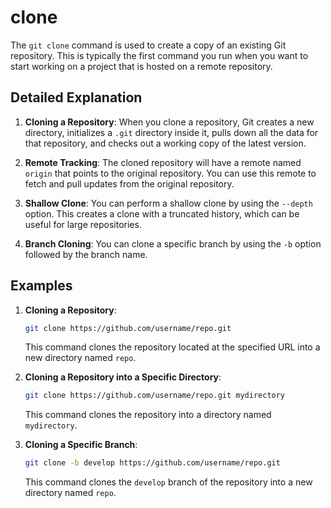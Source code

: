 # clone

The `git clone` command is used to create a copy of an existing Git repository. This is typically the first command you run when you want to start working on a project that is hosted on a remote repository.

## Detailed Explanation

1. **Cloning a Repository**: When you clone a repository, Git creates a new directory, initializes a `.git` directory inside it, pulls down all the data for that repository, and checks out a working copy of the latest version.

2. **Remote Tracking**: The cloned repository will have a remote named `origin` that points to the original repository. You can use this remote to fetch and pull updates from the original repository.

3. **Shallow Clone**: You can perform a shallow clone by using the `--depth` option. This creates a clone with a truncated history, which can be useful for large repositories.

4. **Branch Cloning**: You can clone a specific branch by using the `-b` option followed by the branch name.

## Examples

1. **Cloning a Repository**:
   ```sh
   git clone https://github.com/username/repo.git
   ```
   This command clones the repository located at the specified URL into a new directory named `repo`.

2. **Cloning a Repository into a Specific Directory**:
   ```sh
   git clone https://github.com/username/repo.git mydirectory
   ```
   This command clones the repository into a directory named `mydirectory`.

3. **Cloning a Specific Branch**:
   ```sh
   git clone -b develop https://github.com/username/repo.git
   ```
   This command clones the `develop` branch of the repository into a new directory named `repo`.